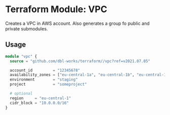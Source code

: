 # Terraform Module: VPC

Creates a VPC in AWS account. Also generates a group fo public and private submodules.



## Usage

```terraform
module "vpc" {
  source = "github.com/dbl-works/terraform//vpc?ref=v2021.07.05"

  account_id         = "12345678"
  availability_zones = ["eu-central-1a", "eu-central-1b", "eu-central-1c"]
  environment        = "staging"
  project            = "someproject"

  # optional
  region     = "eu-central-1"
  cidr_block = "10.0.0.0/16"
}
```
